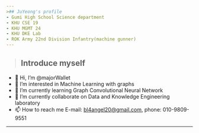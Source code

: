 ```yaml
---
>## JuYeong's profile
- Gumi High School Science department
- KHU CSE 19
- KHU MGMT 24
- KHU DKE Lab
- ROK Army 22nd Division Infantry(machine gunner)
---
```



>## Introduce myself
- 👋 Hi, I’m @majorWallet
- 👀 I’m interested in Machine Learning with graphs
- 🌱 I’m currently learning Graph Convolutional Neural Network
- 💞️ I’m currently collaborate on Data and Knowledge Engineering laboratory
- 📫 How to reach me E-mail: bl4angel20@gmail.com, phone: 010-9809-9551
---


<!---
majorWallet/majorWallet is a ✨ special ✨ repository because its `README.md` (this file) appears on your GitHub profile.
You can click the Preview link to take a look at your changes.
--->
